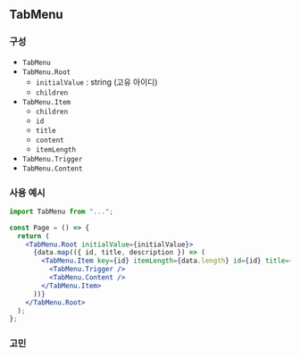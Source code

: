 ## TabMenu

### 구성

- `TabMenu`
- `TabMenu.Root`
  - `initialValue` : string (고유 아이디)
  - `children`
- `TabMenu.Item`
  - `children`
  - `id`
  - `title`
  - `content`
  - `itemLength`
- `TabMenu.Trigger`
- `TabMenu.Content`

### 사용 예시

```jsx
import TabMenu from "...";

const Page = () => {
  return (
    <TabMenu.Root initialValue={initialValue}>
      {data.map(({ id, title, description }) => (
        <TabMenu.Item key={id} itemLength={data.length} id={id} title={title} content={description}>
          <TabMenu.Trigger />
          <TabMenu.Content />
        </TabMenu.Item>
      ))}
    </TabMenu.Root>
  );
};
```

### 고민
